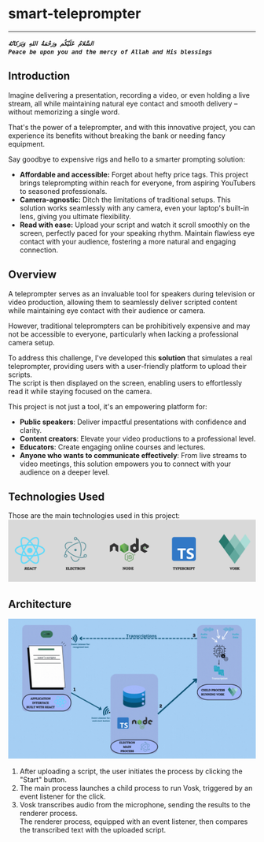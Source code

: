 # smart-teleprompter

***
**_`السَّلامُ عَلَيْكُم ورَحْمَةُ اللهِ وَبَرَكاتُهُ`_** <br/>
**_`Peace be upon you and the mercy of Allah and His blessings`_** <br/>

## Introduction

Imagine delivering a presentation, recording a video, or even holding a live stream, all while maintaining natural eye
contact and smooth delivery – without memorizing a single word.

That's the power of a teleprompter, and with this
innovative project, you can experience its benefits without breaking the bank or needing fancy equipment.

Say goodbye to expensive rigs and hello to a smarter prompting solution:

* **Affordable and accessible:** Forget about hefty price tags. This project brings teleprompting within reach for
  everyone, from aspiring YouTubers to seasoned professionals.
* **Camera-agnostic:** Ditch the limitations of traditional setups. This solution works seamlessly with any camera, even
  your laptop's built-in lens, giving you ultimate flexibility.
* **Read with ease:** Upload your script and watch it scroll smoothly on the screen, perfectly paced for your speaking
  rhythm. Maintain flawless eye contact with your audience, fostering a more natural and engaging connection.

## Overview

A teleprompter serves as an invaluable tool for speakers during television or video production, allowing them to
seamlessly deliver scripted content while maintaining eye contact with their audience or camera. <br>

However, traditional teleprompters can be prohibitively expensive and may not be accessible to everyone, particularly
when lacking a
professional camera setup. <br>

To address this challenge, I've developed this **solution** that simulates a real teleprompter, providing users
with a user-friendly platform to upload their scripts. <br>
The script is then displayed on the screen, enabling users to effortlessly read it while staying focused on the camera.

This project is not just a tool, it's an empowering platform for:

* **Public speakers**: Deliver impactful presentations with confidence and clarity.
* **Content creators**: Elevate your video productions to a professional level.
* **Educators**: Create engaging online courses and lectures.
* **Anyone who wants to communicate effectively**: From live streams to video meetings, this solution empowers you to
  connect with your audience on a deeper level.


## Technologies Used
Those are the main technologies used in this project:
<img alt="main tech used" src="./docs/smart-telepromter-stuck.png"/>

## Architecture
<img alt="app-architecture" src="./docs/app-architecture.gif"/>

1. After uploading a script, the user initiates the process by clicking the "Start" button.
2. The main process launches a child process to run Vosk, triggered by an event listener for the click.
3. Vosk transcribes audio from the microphone, sending the results to the renderer process. <br>
   The renderer process, equipped with an event listener, then compares the transcribed text with the uploaded script.
